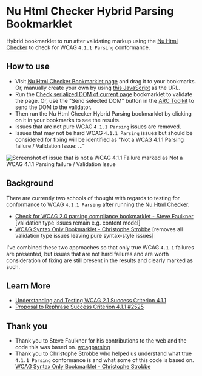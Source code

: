# Nu Html Checker Hybrid Parsing Bookmarklet
Hybrid bookmarklet to run after validating markup using the [Nu Html Checker](https://validator.w3.org/nu/about.Html) to check for WCAG `4.1.1 Parsing` conformance.

## How to use
- Visit [Nu Html Checker Bookmarklet page](https://cdpn.io/pen/debug/JjvMzeO) and drag it to your bookmarks. Or, manually create your own by using [this JavaScript](https://raw.githubusercontent.com/joe-watkins/nuHtmlchecker-hybrid-parsing-bookmarklet/main/nuHtmlchecker-parsing-bookmarklet.js) as the URL.
- Run the [Check serialized DOM of current page](https://validator.w3.org/nu/about.Html) bookmarklet to validate the page. Or, use the "Send selected DOM" button in the [ARC Toolkit](https://www.tpgi.com/arc-platform/arc-toolkit/) to send the DOM to the validator.
- Then run the Nu Html Checker Hybrid Parsing bookmarklet by clicking on it in your bookmarks to see the results.
- Issues that are not pure WCAG `4.1.1 Parsing` issues are removed.
- Issues that may not be hard WCAG `4.1.1 Parsing` issues but should be considered for fixing will be identified as "Not a WCAG 4.1.1 Parsing failure / Validation Issue: ..."

![Screenshot of issue that is not a WCAG 4.1.1 Failure marked as Not a WCAG 4.1.1 Parsing failure / Validation Issue](https://user-images.githubusercontent.com/3695795/192630728-1ade6959-2282-4cb4-9e0f-f2c9011bd49b.png)

## Background
There are currently two schools of thought with regards to testing for conformance to WCAG `4.1.1 Parsing` after running the [Nu Html Checker](https://validator.w3.org/nu/). 

- [Check for WCAG 2.0 parsing compliance bookmarklet - Steve Faulkner](https://validator.w3.org/nu/about.html) [validation type issues remain e.g. content model]
- [WCAG Syntax Only Bookmarklet - Christophe Strobbe](https://cstrobbe.gitlab.io/A11yWorks/wcagtests/Html5/sc_4.1.1_syntax/wcag-syntax-bookmarklet.Html) [removes all validation type issues leaving pure syntax-style issues]

I've combined these two approaches so that only true WCAG `4.1.1` failures are presented, but issues that are not hard failures and are worth consideration of fixing are still present in the results and clearly marked as such.

## Learn More
- [Understanding and Testing WCAG 2.1 Success Criterion 4.1.1](https://cstrobbe.gitlab.io/A11yWorks/wcagtests/Html5/sc_4.1.1_syntax/index.Html)
- [Proposal to Rephrase Success Criterion 4.1.1 #2525](https://github.com/w3c/wcag/issues/2525)


## Thank you
- Thank you to Steve Faulkner for his contributions to the web and the code this was based on. [wcagparsing](https://github.com/stevefaulkner/wcagparsing)
- Thank you to Christophe Strobbe who helped us understand what true `4.1.1 Parsing` conformance is and what some of this code is based on. [WCAG Syntax Only Bookmarklet - Christophe Strobbe](https://cstrobbe.gitlab.io/A11yWorks/wcagtests/Html5/sc_4.1.1_syntax/wcag-syntax-bookmarklet.Html)
